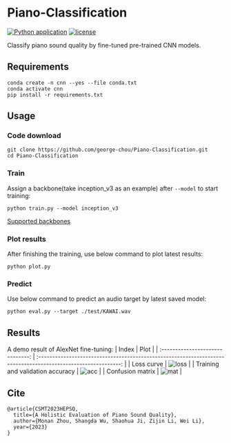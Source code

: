 # Piano-Classification

[![Python application](https://github.com/george-chou/Piano-Classification/actions/workflows/python-app.yml/badge.svg?branch=main)](https://github.com/george-chou/Piano-Classification/actions/workflows/python-app.yml)
[![license](https://img.shields.io/github/license/george-chou/Piano-Classification.svg)](https://github.com/george-chou/Piano-Classification/blob/master/LICENSE)

Classify piano sound quality by fine-tuned pre-trained CNN models.

## Requirements
```
conda create -n cnn --yes --file conda.txt
conda activate cnn
pip install -r requirements.txt
```

## Usage

### Code download

```
git clone https://github.com/george-chou/Piano-Classification.git
cd Piano-Classification
```

### Train
Assign a backbone(take inception_v3 as an example) after `--model` to start training:
```
python train.py --model inception_v3
```

<a href="https://huggingface.co/datasets/george-chou/vi_backbones" target="_blank">Supported backbones</a>

### Plot results
After finishing the training, use below command to plot latest results:
```
python plot.py
```

### Predict
Use below command to predict an audio target by latest saved model:
```
python eval.py --target ./test/KAWAI.wav
```

## Results
A demo result of AlexNet fine-tuning:
|              Index               |                                                      Plot                                                      |
| :------------------------------: | :------------------------------------------------------------------------------------------------------------: |
|            Loss curve            | ![loss](https://user-images.githubusercontent.com/20459298/233117067-380e9921-3b6d-4542-a4a7-0ba92bb95534.png) |
| Training and validation accuracy | ![acc](https://user-images.githubusercontent.com/20459298/233117103-231c8555-1b95-49e1-938c-88eb5494d542.png)  |
|         Confusion matrix         | ![mat](https://user-images.githubusercontent.com/20459298/233117128-d6033719-a104-4830-95c1-0038cf0cc954.png)  |

## Cite
```
@article{CSMT2023HEPSQ,
  title={A Holistic Evaluation of Piano Sound Quality},
  author={Monan Zhou, Shangda Wu, Shaohua Ji, Zijin Li, Wei Li},
  year={2023}
}
```